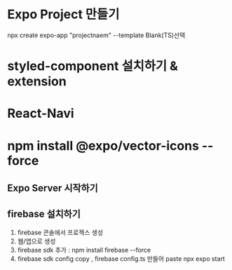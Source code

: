 # Expo Project 만들기

npx create expo-app "projectnaem" --template
Blank(TS)선택

# styled-component 설치하기 & extension

# React-Navi

# npm install @expo/vector-icons --force

## Expo Server 시작하기

## firebase 설치하기

1. firebase 콘솔에서 프로젝스 생성
2. 웹/앱으로 생성
3. firebase sdk 추가 : npm install firebase --force
4. firebase sdk config copy , firebase config.ts 만들어 paste
   npx expo start
